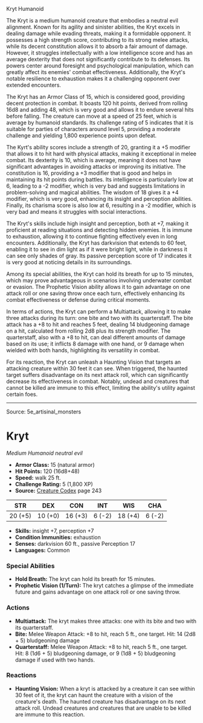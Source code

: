 <MonsterName/>Kryt</MonsterName>
<CreatureType/>Humanoid</CreatureType>

<summary>The Kryt is a medium humanoid creature that embodies a neutral evil alignment. Known for its agility and sinister abilities, the Kryt excels in dealing damage while evading threats, making it a formidable opponent. It possesses a high strength score, contributing to its strong melee attacks, while its decent constitution allows it to absorb a fair amount of damage. However, it struggles intellectually with a low intelligence score and has an average dexterity that does not significantly contribute to its defenses. Its powers center around foresight and psychological manipulation, which can greatly affect its enemies' combat effectiveness. Additionally, the Kryt's notable resilience to exhaustion makes it a challenging opponent over extended encounters.</summary>

<detail>

The Kryt has an Armor Class of 15, which is considered good, providing decent protection in combat. It boasts 120 hit points, derived from rolling 16d8 and adding 48, which is very good and allows it to endure several hits before falling. The creature can move at a speed of 25 feet, which is average by humanoid standards. Its challenge rating of 5 indicates that it is suitable for parties of characters around level 5, providing a moderate challenge and yielding 1,800 experience points upon defeat.

The Kyrt's ability scores include a strength of 20, granting it a +5 modifier that allows it to hit hard with physical attacks, making it exceptional in melee combat. Its dexterity is 10, which is average, meaning it does not have significant advantages in avoiding attacks or improving its initiative. The constitution is 16, providing a +3 modifier that is good and helps in maintaining its hit points during battles. Its intelligence is particularly low at 6, leading to a -2 modifier, which is very bad and suggests limitations in problem-solving and magical abilities. The wisdom of 18 gives it a +4 modifier, which is very good, enhancing its insight and perception abilities. Finally, its charisma score is also low at 6, resulting in a -2 modifier, which is very bad and means it struggles with social interactions.

The Kryt's skills include high insight and perception, both at +7, making it proficient at reading situations and detecting hidden enemies. It is immune to exhaustion, allowing it to continue fighting effectively even in long encounters. Additionally, the Kryt has darkvision that extends to 60 feet, enabling it to see in dim light as if it were bright light, while in darkness it can see only shades of gray. Its passive perception score of 17 indicates it is very good at noticing details in its surroundings.

Among its special abilities, the Kryt can hold its breath for up to 15 minutes, which may prove advantageous in scenarios involving underwater combat or evasion. The Prophetic Vision ability allows it to gain advantage on one attack roll or one saving throw once each turn, effectively enhancing its combat effectiveness or defense during critical moments.

In terms of actions, the Kryt can perform a Multiattack, allowing it to make three attacks during its turn: one bite and two with its quarterstaff. The bite attack has a +8 to hit and reaches 5 feet, dealing 14 bludgeoning damage on a hit, calculated from rolling 2d8 plus its strength modifier. The quarterstaff, also with a +8 to hit, can deal different amounts of damage based on its use; it inflicts 8 damage with one hand, or 9 damage when wielded with both hands, highlighting its versatility in combat.

For its reaction, the Kryt can unleash a Haunting Vision that targets an attacking creature within 30 feet it can see. When triggered, the haunted target suffers disadvantage on its next attack roll, which can significantly decrease its effectiveness in combat. Notably, undead and creatures that cannot be killed are immune to this effect, limiting the ability's utility against certain foes.</detail>



---

Source: 5e_artisinal_monsters

# Kryt

*Medium* *Humanoid* *neutral evil*

- **Armor Class:** 15 (natural armor)
- **Hit Points:** 120 (16d8+48)
- **Speed:** walk 25 ft.
- **Challenge Rating:** 5 (1,800 XP)
- **Source:** [Creature Codex](https://koboldpress.com/kpstore/product/creature-codex-for-5th-edition-dnd) page 243

| STR | DEX | CON | INT | WIS | CHA |
| --- | --- | --- | --- | --- | --- |
| 20 (+5) | 10 (+0) | 16 (+3) | 6 (-2) | 18 (+4) | 6 (-2) |

- **Skills:** insight +7, perception +7
- **Condition Immunities:** exhaustion
- **Senses:** darkvision 60 ft., passive Perception 17
- **Languages:** Common

### Special Abilities

- **Hold Breath:** The kryt can hold its breath for 15 minutes.
- **Prophetic Vision (1/Turn):** The kryt catches a glimpse of the immediate future and gains advantage on one attack roll or one saving throw.

### Actions

- **Multiattack:** The kryt makes three attacks: one with its bite and two with its quarterstaff.
- **Bite:** Melee Weapon Attack: +8 to hit, reach 5 ft., one target. Hit: 14 (2d8 + 5) bludgeoning damage
- **Quarterstaff:** Melee Weapon Attack: +8 to hit, reach 5 ft., one target. Hit: 8 (1d6 + 5) bludgeoning damage, or 9 (1d8 + 5) bludgeoning damage if used with two hands.

### Reactions

- **Haunting Vision:** When a kryt is attacked by a creature it can see within 30 feet of it, the kryt can haunt the creature with a vision of the creature's death. The haunted creature has disadvantage on its next attack roll. Undead creatures and creatures that are unable to be killed are immune to this reaction.




